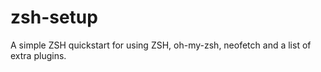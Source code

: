 # zsh-setup
A simple ZSH quickstart for using ZSH, oh-my-zsh, neofetch and a list of extra plugins. 
